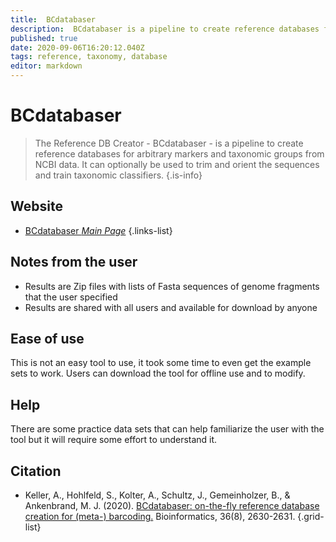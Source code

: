 ```yaml
---
title:  BCdatabaser
description:  BCdatabaser is a pipeline to create reference databases for arbitrary markers and taxonomic groups from NCBI data.
published: true
date: 2020-09-06T16:20:12.040Z
tags: reference, taxonomy, database
editor: markdown
---
```


#  BCdatabaser

> The Reference DB Creator - BCdatabaser - is a pipeline to create reference databases for arbitrary markers and taxonomic groups from NCBI data. It can optionally be used to trim and orient the sequences and train taxonomic classifiers.
{.is-info}

 

## Website 

- [BCdatabaser *Main Page*](https://bcdatabaser.molecular.eco/)
 {.links-list}

## Notes from the user

- Results are Zip files with lists of Fasta sequences of genome fragments that the user specified
- Results are shared with all users and available for download by anyone

## Ease of use

This is not an easy tool to use, it took some time to even get the example sets to work. Users can download the tool for offline use and to modify.

## Help

There are some practice data sets that can help familiarize the user with the tool but it will require some effort to understand it.


## Citation 

- Keller, A., Hohlfeld, S., Kolter, A., Schultz, J., Gemeinholzer, B., & Ankenbrand, M. J. (2020). [BCdatabaser: on-the-fly reference database creation for (meta-) barcoding.](https://academic.oup.com/bioinformatics/article/36/8/2630/5697086) Bioinformatics, 36(8), 2630-2631.
{.grid-list}
